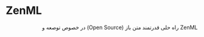 # ZenML
<p style="direction:rtl;">
ZenML راه حلی قدرتمند متن باز (Open Source) در خصوص توصعه و 
</p>